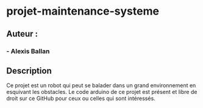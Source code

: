 # projet-maintenance-systeme

## Auteur :
### - Alexis Ballan

## Description

Ce projet est un robot qui peut se balader dans un grand environnement en esquivant les obstacles. Le code arduino de ce projet est présent et libre de droit sur ce GitHub pour ceux ou celles qui sont intéressés.
